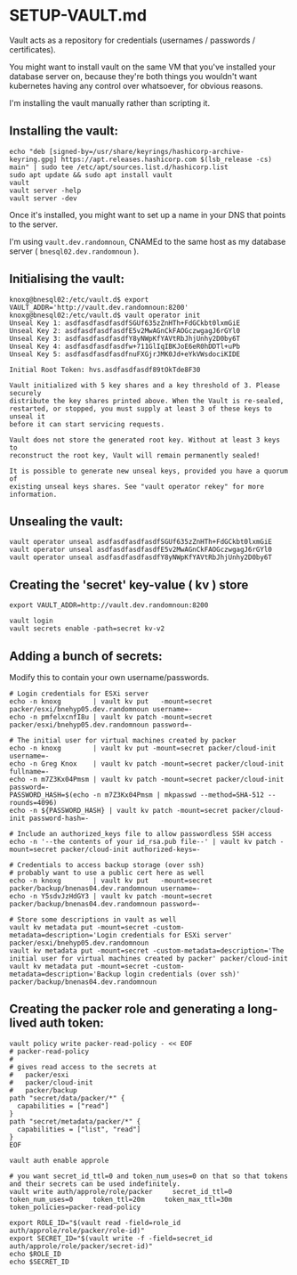 # SETUP-VAULT.md

Vault acts as a repository for credentials (usernames / passwords / certificates).  

You might want to install vault on the same VM that you've installed your database server on, 
because they're both things you wouldn't want kubernetes having any control over whatsoever, for obvious reasons.

I'm installing the vault manually rather than scripting it.

## Installing the vault:

```
echo "deb [signed-by=/usr/share/keyrings/hashicorp-archive-keyring.gpg] https://apt.releases.hashicorp.com $(lsb_release -cs) main" | sudo tee /etc/apt/sources.list.d/hashicorp.list
sudo apt update && sudo apt install vault
vault
vault server -help
vault server -dev
```

Once it's installed, you might want to set up a name in your DNS that points to the server. 

I'm using `vault.dev.randomnoun`, CNAMEd to the same host as my database server ( `bnesql02.dev.randomnoun` ). 

## Initialising the vault:

```
knoxg@bnesql02:/etc/vault.d$ export VAULT_ADDR='http://vault.dev.randomnoun:8200'
knoxg@bnesql02:/etc/vault.d$ vault operator init
Unseal Key 1: asdfasdfasdfasdfSGUf635zZnHTh+FdGCkbt0lxmGiE
Unseal Key 2: asdfasdfasdfasdfE5v2MwAGnCkFAOGczwgagJ6rGYl0
Unseal Key 3: asdfasdfasdfasdfY8yNWpKfYAVtRbJhjUnhy2D0by6T
Unseal Key 4: asdfasdfasdfasdfw+711GlIqIBKJoE6eR0hDDTl+uPb
Unseal Key 5: asdfasdfasdfasdfnuFXGjrJMK0Jd+eYkVWsdociKIDE

Initial Root Token: hvs.asdfasdfasdf89tOkTde8F30

Vault initialized with 5 key shares and a key threshold of 3. Please securely
distribute the key shares printed above. When the Vault is re-sealed,
restarted, or stopped, you must supply at least 3 of these keys to unseal it
before it can start servicing requests.

Vault does not store the generated root key. Without at least 3 keys to
reconstruct the root key, Vault will remain permanently sealed!

It is possible to generate new unseal keys, provided you have a quorum of
existing unseal keys shares. See "vault operator rekey" for more information.
```

## Unsealing the vault:

```
vault operator unseal asdfasdfasdfasdfSGUf635zZnHTh+FdGCkbt0lxmGiE
vault operator unseal asdfasdfasdfasdfE5v2MwAGnCkFAOGczwgagJ6rGYl0
vault operator unseal asdfasdfasdfasdfY8yNWpKfYAVtRbJhjUnhy2D0by6T
```

## Creating the 'secret' key-value ( kv ) store

```
export VAULT_ADDR=http://vault.dev.randomnoun:8200

vault login
vault secrets enable -path=secret kv-v2
```

## Adding a bunch of secrets:

Modify this to contain your own username/passwords.

```
# Login credentials for ESXi server
echo -n knoxg        | vault kv put   -mount=secret packer/esxi/bnehyp05.dev.randomnoun username=-
echo -n pmfelxcnfI8u | vault kv patch -mount=secret packer/esxi/bnehyp05.dev.randomnoun password=-

# The initial user for virtual machines created by packer
echo -n knoxg        | vault kv put -mount=secret packer/cloud-init username=-
echo -n Greg Knox    | vault kv patch -mount=secret packer/cloud-init fullname=-
echo -n m7Z3Kx04Pmsm | vault kv patch -mount=secret packer/cloud-init password=-
PASSWORD_HASH=$(echo -n m7Z3Kx04Pmsm | mkpasswd --method=SHA-512 --rounds=4096)
echo -n ${PASSWORD_HASH} | vault kv patch -mount=secret packer/cloud-init password-hash=-

# Include an authorized_keys file to allow passwordless SSH access
echo -n '--the contents of your id_rsa.pub file--' | vault kv patch -mount=secret packer/cloud-init authorized-keys=-

# Credentials to access backup storage (over ssh)
# probably want to use a public cert here as well
echo -n knoxg        | vault kv put   -mount=secret packer/backup/bnenas04.dev.randomnoun username=-
echo -n Y5sdvJzHdGY3 | vault kv patch -mount=secret packer/backup/bnenas04.dev.randomnoun password=-

# Store some descriptions in vault as well
vault kv metadata put -mount=secret -custom-metadata=description='Login credentials for ESXi server' packer/esxi/bnehyp05.dev.randomnoun
vault kv metadata put -mount=secret -custom-metadata=description='The initial user for virtual machines created by packer' packer/cloud-init
vault kv metadata put -mount=secret -custom-metadata=description='Backup login credentials (over ssh)' packer/backup/bnenas04.dev.randomnoun
```

## Creating the packer role and generating a long-lived auth token:

```
vault policy write packer-read-policy - << EOF
# packer-read-policy
#
# gives read access to the secrets at
#   packer/esxi
#   packer/cloud-init
#   packer/backup
path "secret/data/packer/*" {
  capabilities = ["read"]
}
path "secret/metadata/packer/*" {
  capabilities = ["list", "read"]
}
EOF

vault auth enable approle

# you want secret_id_ttl=0 and token_num_uses=0 on that so that tokens and their secrets can be used indefinitely.
vault write auth/approle/role/packer     secret_id_ttl=0     token_num_uses=0     token_ttl=20m     token_max_ttl=30m     token_policies=packer-read-policy

export ROLE_ID="$(vault read -field=role_id auth/approle/role/packer/role-id)"
export SECRET_ID="$(vault write -f -field=secret_id auth/approle/role/packer/secret-id)"
echo $ROLE_ID
echo $SECRET_ID
```
 